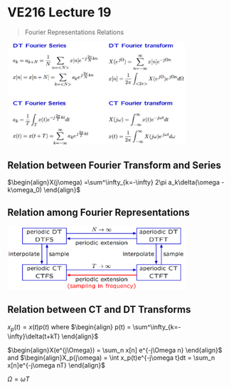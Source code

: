 # VE216 Lecture 19

>   Fourier Representations Relations

<img src="./ve216_note_pic/l19p3.png" alt="Drawing" style="width: 400px;"/>

## Relation between Fourier Transform and Series

$\begin{align}X(j\omega) =\sum^\infty_{k=-\infty} 2\pi a_k\delta(\omega - k\omega_0) \end{align}$

## Relation among Fourier Representations

<img src="./ve216_note_pic/l19p8.png" alt="Drawing" style="width: 400px;"/>

## Relation between CT and DT Transforms

$x_p(t) = x(t)p(t)$ where $\begin{align} p(t) = \sum^\infty_{k=-\infty}\delta(t+kT) \end{align}$

$\begin{align}X(e^{j\Omega}) = \sum_n x[n] e^{-j\Omega n} \end{align}$ and $\begin{align}X_p(j\omega) = \int x_p(t)e^{-j\omega t}dt = \sum_n x[n]e^{-j\omega nT} \end{align}$

$\Omega = \omega T$

